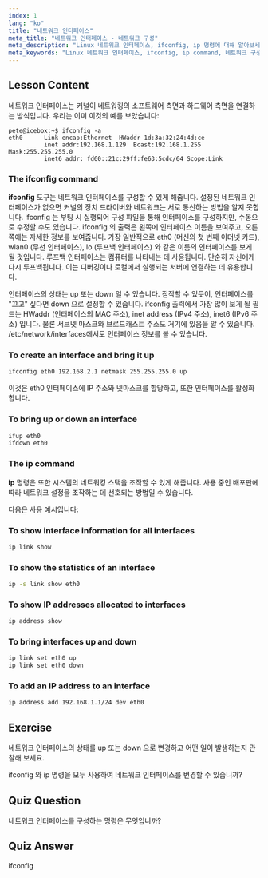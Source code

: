 ```yaml
---
index: 1
lang: "ko"
title: "네트워크 인터페이스"
meta_title: "네트워크 인터페이스 - 네트워크 구성"
meta_description: "Linux 네트워크 인터페이스, ifconfig, ip 명령에 대해 알아보세요. 네트워크 설정을 구성하고 관리하는 방법을 이해하세요. Linux 네트워킹 여정을 시작하세요!"
meta_keywords: "Linux 네트워크 인터페이스, ifconfig, ip command, 네트워크 구성, Linux 네트워킹, 초보자, 튜토리얼, 가이드"
---
```


## Lesson Content

네트워크 인터페이스는 커널이 네트워킹의 소프트웨어 측면과 하드웨어 측면을 연결하는 방식입니다. 우리는 이미 이것의 예를 보았습니다:

```plaintext
pete@icebox:~$ ifconfig -a
eth0      Link encap:Ethernet  HWaddr 1d:3a:32:24:4d:ce
          inet addr:192.168.1.129  Bcast:192.168.1.255  Mask:255.255.255.0
          inet6 addr: fd60::21c:29ff:fe63:5cdc/64 Scope:Link
```

### The ifconfig command

**ifconfig** 도구는 네트워크 인터페이스를 구성할 수 있게 해줍니다. 설정된 네트워크 인터페이스가 없으면 커널의 장치 드라이버와 네트워크는 서로 통신하는 방법을 알지 못합니다. ifconfig 는 부팅 시 실행되어 구성 파일을 통해 인터페이스를 구성하지만, 수동으로 수정할 수도 있습니다. ifconfig 의 출력은 왼쪽에 인터페이스 이름을 보여주고, 오른쪽에는 자세한 정보를 보여줍니다. 가장 일반적으로 eth0 (머신의 첫 번째 이더넷 카드), wlan0 (무선 인터페이스), lo (루프백 인터페이스) 와 같은 이름의 인터페이스를 보게 될 것입니다. 루프백 인터페이스는 컴퓨터를 나타내는 데 사용됩니다. 단순히 자신에게 다시 루프백됩니다. 이는 디버깅이나 로컬에서 실행되는 서버에 연결하는 데 유용합니다.

인터페이스의 상태는 up 또는 down 일 수 있습니다. 짐작할 수 있듯이, 인터페이스를 "끄고" 싶다면 down 으로 설정할 수 있습니다. ifconfig 출력에서 가장 많이 보게 될 필드는 HWaddr (인터페이스의 MAC 주소), inet address (IPv4 주소), inet6 (IPv6 주소) 입니다. 물론 서브넷 마스크와 브로드캐스트 주소도 거기에 있음을 알 수 있습니다. /etc/network/interfaces에서도 인터페이스 정보를 볼 수 있습니다.

### To create an interface and bring it up

```bash
ifconfig eth0 192.168.2.1 netmask 255.255.255.0 up
```

이것은 eth0 인터페이스에 IP 주소와 넷마스크를 할당하고, 또한 인터페이스를 활성화합니다.

### To bring up or down an interface

```bash
ifup eth0
ifdown eth0
```

### The ip command

**ip** 명령은 또한 시스템의 네트워킹 스택을 조작할 수 있게 해줍니다. 사용 중인 배포판에 따라 네트워크 설정을 조작하는 데 선호되는 방법일 수 있습니다.

다음은 사용 예시입니다:

### To show interface information for all interfaces

```bash
ip link show
```

### To show the statistics of an interface

```bash
ip -s link show eth0
```

### To show IP addresses allocated to interfaces

```bash
ip address show
```

### To bring interfaces up and down

```bash
ip link set eth0 up
ip link set eth0 down
```

### To add an IP address to an interface

```bash
ip address add 192.168.1.1/24 dev eth0
```

## Exercise

네트워크 인터페이스의 상태를 up 또는 down 으로 변경하고 어떤 일이 발생하는지 관찰해 보세요.

ifconfig 와 ip 명령을 모두 사용하여 네트워크 인터페이스를 변경할 수 있습니까?

## Quiz Question

네트워크 인터페이스를 구성하는 명령은 무엇입니까?

## Quiz Answer

ifconfig
